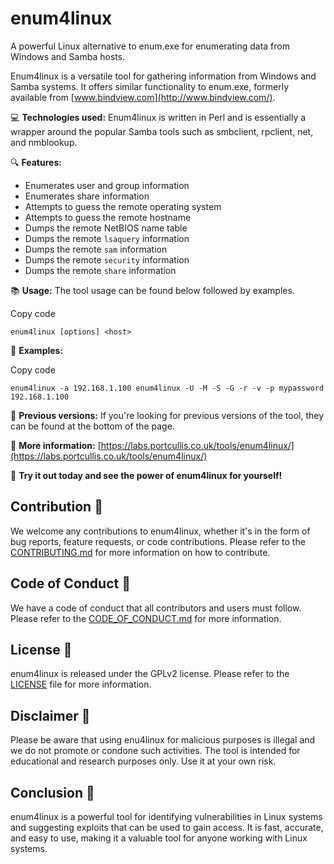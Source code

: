 # enum4linux

A powerful Linux alternative to enum.exe for enumerating data from Windows and Samba hosts.

Enum4linux is a versatile tool for gathering information from Windows and Samba systems. It offers similar functionality to enum.exe, formerly available from [www.bindview.com](http://www.bindview.com/).

💻 **Technologies used:** Enum4linux is written in Perl and is essentially a wrapper around the popular Samba tools such as smbclient, rpclient, net, and nmblookup.

🔍 **Features:**

-   Enumerates user and group information
-   Enumerates share information
-   Attempts to guess the remote operating system
-   Attempts to guess the remote hostname
-   Dumps the remote NetBIOS name table
-   Dumps the remote `lsaquery` information
-   Dumps the remote `sam` information
-   Dumps the remote `security` information
-   Dumps the remote `share` information

📚 **Usage:** The tool usage can be found below followed by examples.

Copy code

`enum4linux [options] <host>` 

📁 **Examples:**

Copy code

`enum4linux -a 192.168.1.100
enum4linux -U -M -S -G -r -v -p mypassword 192.168.1.100` 

📜 **Previous versions:** If you're looking for previous versions of the tool, they can be found at the bottom of the page.

🔗 **More information:** [https://labs.portcullis.co.uk/tools/enum4linux/](https://labs.portcullis.co.uk/tools/enum4linux/)

🚀 **Try it out today and see the power of enum4linux for yourself!**

## Contribution 🤝

We welcome any contributions to enum4linux, whether it's in the form of bug reports, feature requests, or code contributions. Please refer to the [CONTRIBUTING.md](https://chat.openai.com/CONTRIBUTING.md) for more information on how to contribute.

## Code of Conduct 📜

We have a code of conduct that all contributors and users must follow. Please refer to the [CODE_OF_CONDUCT.md](CODE_OF_CONDUCT.md) for more information.

## License 📄

enum4linux is released under the GPLv2 license. Please refer to the [LICENSE](LICENSE) file for more information.

## Disclaimer 📢

Please be aware that using enu4linux for malicious purposes is illegal and we do not promote or condone such activities. The tool is intended for educational and research purposes only. Use it at your own risk.

## Conclusion 🏁

enum4linux is a powerful tool for identifying vulnerabilities in Linux systems and suggesting exploits that can be used to gain access. It is fast, accurate, and easy to use, making it a valuable tool for anyone working with Linux systems.





